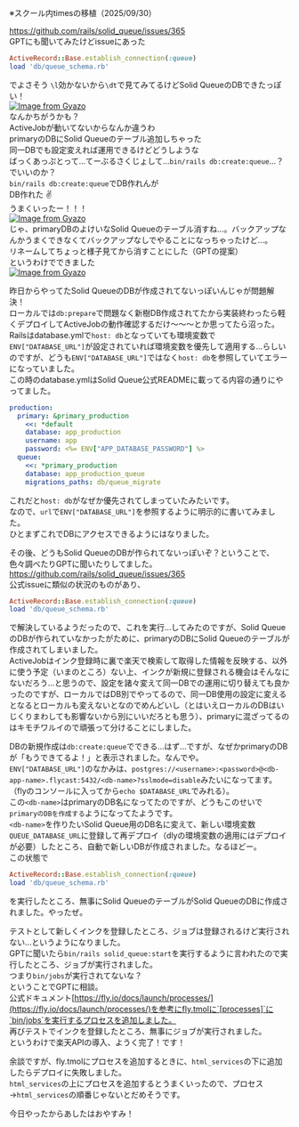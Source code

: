 ※スクール内timesの移植（2025/09/30）

https://github.com/rails/solid_queue/issues/365  
GPTにも聞いてみたけどissueにあった
```ruby
ActiveRecord::Base.establish_connection(:queue)
load 'db/queue_schema.rb'
```
でよさそう
`\l`効かないから`\dt`で見てみてるけどSolid QueueのDBできたっぽい！  
[![Image from Gyazo](https://i.gyazo.com/b84c27fad378fa525ebfdc570100c36a.png)](https://gyazo.com/b84c27fad378fa525ebfdc570100c36a)  
なんかちがうかも？  
ActiveJobが動いてないからなんか違うわ  
primaryのDBにSolid Queueのテーブル追加しちゃった  
同一DBでも設定変えれば運用できるけどどうしような  
ばっくあっぷとって…てーぶるさくじょして…`bin/rails db:create:queue`…？でいいのか？  
`bin/rails db:create:queue`でDB作れんが  
DB作れた :v:  
うまくいったー！！！  
[![Image from Gyazo](https://i.gyazo.com/28887b93df4caf0d5ebd7e9ebd0a9741.png)](https://gyazo.com/28887b93df4caf0d5ebd7e9ebd0a9741)  
じゃ、primaryDBのよけいなSolid Queueのテーブル消すね…。バックアップなんかうまくできなくてバックアップなしでやることになっちゃったけど…。  
リネームしてちょっと様子見てから消すことにした（GPTの提案）  
というわけでできました  
[![Image from Gyazo](https://i.gyazo.com/c6c2af1e8ecabe5bad4c7931b15072f3.png)](https://gyazo.com/c6c2af1e8ecabe5bad4c7931b15072f3)  

昨日からやってたSolid QueueのDBが作成されてないっぽいんじゃが問題解決！  
ローカルでは`db:prepare`で問題なく新樹DB作成されてたから実装終わったら軽くデプロイしてActiveJobの動作確認するだけ～～～とか思ってたら沼った。  
Railsはdatabase.ymlで`host: db`となっていても環境変数で`ENV["DATABASE_URL"]`が設定されていれば環境変数を優先して適用する…らしいのですが、どうも`ENV["DATABASE_URL"]`ではなく`host: db`を参照していてエラーになっていました。  
この時のdatabase.ymlはSolid Queue公式READMEに載ってる内容の通りにやってました。  
```yaml
production:
  primary: &primary_production
    <<: *default
    database: app_production
    username: app
    password: <%= ENV["APP_DATABASE_PASSWORD"] %>
  queue:
    <<: *primary_production
    database: app_production_queue
    migrations_paths: db/queue_migrate
```
これだと`host: db`がなぜか優先されてしまっていたみたいです。  
なので、`url`で`ENV["DATABASE_URL"]`を参照するように明示的に書いてみました。  
ひとまずこれでDBにアクセスできるようにはなりました。  

その後、どうもSolid QueueのDBが作られてないっぽいぞ？ということで、色々調べたりGPTに聞いたりしてました。  
https://github.com/rails/solid_queue/issues/365  
公式issueに類似の状況のものがあり、
```ruby
ActiveRecord::Base.establish_connection(:queue)
load 'db/queue_schema.rb'
```
で解決しているようだったので、これを実行…してみたのですが、Solid QueueのDBが作られていなかったがために、primaryのDBにSolid Queueのテーブルが作成されてしまいました。  
ActiveJobはインク登録時に裏で楽天で検索して取得した情報を反映する、以外に使う予定（いまのところ）ない上、インクが新規に登録される機会はそんなにないだろう…と思うので、設定を諸々変えて同一DBでの運用に切り替えても良かったのですが、ローカルではDB別でやってるので、同一DB使用の設定に変えるとなるとローカルも変えないとなのでめんどいし（とはいえローカルのDBはいじくりまわしても影響ないから別にいいだろとも思う）、primaryに混ざってるのはキモチワルイので頑張って分けることにしました。  

DBの新規作成は`db:create:queue`でできる…はず…ですが、なぜかprimaryのDBが「もうできてるよ！」と表示されました。なんでや。  
`ENV["DATABASE_URL"]`のなかみは、`postgres://<username>:<password>@<db-app-name>.flycast:5432/<db-name>?sslmode=disable`みたいになってます。（flyのコンソールに入ってから`echo $DATABASE_URL`でみれる）。  
この`<db-name>`はprimaryのDB名になってたのですが、どうもこのせいで`primaryのDBを作成する`ようになってたようです。  
`<db-name>`を作りたいSolid Queue用のDB名に変えて、新しい環境変数`QUEUE_DATABASE_URL`に登録して再デプロイ（dlyの環境変数の適用にはデプロイが必要）したところ、自動で新しいDBが作成されました。なるほどー。  
この状態で
```ruby
ActiveRecord::Base.establish_connection(:queue)
load 'db/queue_schema.rb'
```
を実行したところ、無事にSolid QueueのテーブルがSolid QueueのDBに作成されました。やったぜ。

テストとして新しくインクを登録したところ、ジョブは登録されるけど実行されない…というようになりました。  
GPTに聞いたら`bin/rails solid_queue:start`を実行するように言われたので実行したところ、ジョブが実行されました。  
つまり`bin/jobs`が実行されてないな？  
ということでGPTに相談。  
公式ドキュメント[https://fly.io/docs/launch/processes/](https://fly.io/docs/launch/processes/)を参考にfly.tmolに`[processes]`に`bin/jobs`を実行するプロセスを追加しました。  
再びテストでインクを登録したところ、無事にジョブが実行されました。  
というわけで楽天APIの導入、ようく完了！です！  

余談ですが、fly.tmolにプロセスを追加するときに、`html_services`の下に追加したらデプロイに失敗しました。  
`html_services`の上にプロセスを追加するとうまくいったので、プロセス→`html_services`の順番じゃないとだめそうです。  

今日やったからあしたはおやすみ！

